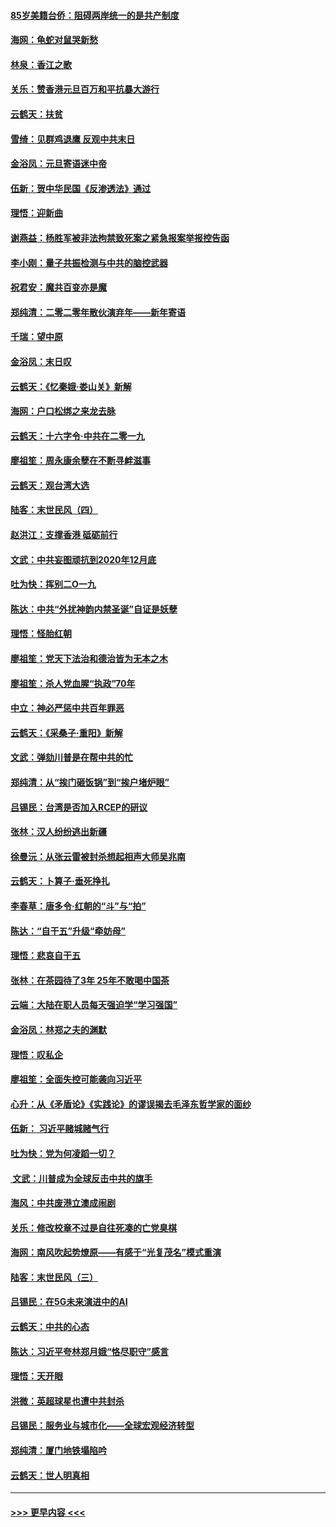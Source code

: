 #### [85岁美籍台侨：阻碍两岸统一的是共产制度](../pages/nsc993/n11765043.md?t=01040822) 
#### [海网：龟蛇对鼠哭新愁](../pages/nsc993/n11764895.md?t=01040822) 
#### [林泉：香江之歌](../pages/nsc993/n11764415.md?t=01040822) 
#### [关乐：赞香港元旦百万和平抗暴大游行](../pages/nsc993/n11764382.md?t=01040822) 
#### [云鹤天：扶贫](../pages/nsc993/n11764245.md?t=01040822) 
#### [雪绮：见群鸡退鹰  反观中共末日](../pages/nsc993/n11762112.md?t=01040822) 
#### [金浴凤：元旦寄语迷中帝](../pages/nsc993/n11761788.md?t=01040822) 
#### [伍新：贺中华民国《反渗透法》通过](../pages/nsc993/n11761994.md?t=01040822) 
#### [理悟：迎新曲](../pages/nsc993/n11761152.md?t=01040822) 
#### [谢燕益：杨胜军被非法拘禁致死案之紧急报案举报控告函](../pages/nsc993/n11756134.md?t=01040822) 
#### [李小刚：量子共振检测与中共的脑控武器](../pages/nsc993/n11754518.md?t=01040822) 
#### [祝君安：魔共百变亦是魔](../pages/nsc993/n11754469.md?t=01040822) 
#### [郑纯清：二零二零年散伙演弃年——新年寄语](../pages/nsc993/n11754195.md?t=01040822) 
#### [千瑞：望中原](../pages/nsc993/n11754159.md?t=01040822) 
#### [金浴凤：末日叹](../pages/nsc993/n11752359.md?t=01040822) 
#### [云鹤天：《忆秦娥‧娄山关》新解](../pages/nsc993/n11752348.md?t=01040822) 
#### [海网：户口松绑之来龙去脉](../pages/nsc993/n11752328.md?t=01040822) 
#### [云鹤天：十六字令‧中共在二零一九](../pages/nsc993/n11752305.md?t=01040822) 
#### [廖祖笙：周永康余孽在不断寻衅滋事](../pages/nsc993/n11751013.md?t=01040822) 
#### [云鹤天：观台湾大选](../pages/nsc993/n11751007.md?t=01040822) 
#### [陆客：末世民风（四）](../pages/nsc993/n11749203.md?t=01040822) 
#### [赵洪江：支撑香港 砥砺前行](../pages/nsc993/n11748482.md?t=01040822) 
#### [文武：中共妄图顽抗到2020年12月底](../pages/nsc993/n11748446.md?t=01040822) 
#### [吐为快：挥别二O一九](../pages/nsc993/n11748411.md?t=01040822) 
#### [陈达：中共“外扰神韵内禁圣诞”自证是妖孽](../pages/nsc993/n11748226.md?t=01040822) 
#### [理悟：怪胎红朝](../pages/nsc993/n11748206.md?t=01040822) 
#### [廖祖笙：党天下法治和德治皆为无本之木](../pages/nsc993/n11748135.md?t=01040822) 
#### [廖祖笙：杀人党血腥“执政”70年](../pages/nsc993/n11745144.md?t=01040822) 
#### [中立：神必严惩中共百年罪恶](../pages/nsc993/n11744970.md?t=01040822) 
#### [云鹤天：《采桑子‧重阳》新解](../pages/nsc993/n11744948.md?t=01040822) 
#### [文武：弹劾川普是在帮中共的忙](../pages/nsc993/n11744758.md?t=01040822) 
#### [郑纯清：从“挨门砸饭锅”到“挨户堵炉眼”](../pages/nsc993/n11744745.md?t=01040822) 
#### [吕锡民：台湾是否加入RCEP的研议](../pages/nsc993/n11744701.md?t=01040822) 
#### [张林：汉人纷纷逃出新疆](../pages/nsc993/n11743530.md?t=01040822) 
#### [徐曼沅：从张云雷被封杀想起相声大师吴兆南](../pages/nsc993/n11741816.md?t=01040822) 
#### [云鹤天：卜算子‧垂死挣扎](../pages/nsc993/n11739956.md?t=01040822) 
#### [李春草：唐多令‧红朝的“斗”与“拍”](../pages/nsc993/n11739830.md?t=01040822) 
#### [陈达：“自干五”升级“牵妨母”](../pages/nsc993/n11739724.md?t=01040822) 
#### [理悟：悲哀自干五](../pages/nsc993/n11739547.md?t=01040822) 
#### [张林：在茶园待了3年 25年不敢喝中国茶](../pages/nsc993/n11739240.md?t=01040822) 
#### [云端：大陆在职人员每天强迫学“学习强国”](../pages/nsc993/n11738735.md?t=01040822) 
#### [金浴凤：林郑之夫的渊默](../pages/nsc993/n11737735.md?t=01040822) 
#### [理悟：叹私企](../pages/nsc993/n11737715.md?t=01040822) 
#### [廖祖笙：全面失控可能袭向习近平](../pages/nsc993/n11737704.md?t=01040822) 
#### [心升：从《矛盾论》《实践论》的谬误揭去毛泽东哲学家的面纱](../pages/nsc993/n11736962.md?t=01040822) 
#### [伍新： 习近平赌城赌气行](../pages/nsc993/n11736929.md?t=01040822) 
#### [吐为快：党为何凌蹈一切？](../pages/nsc993/n11736915.md?t=01040822) 
#### [ 文武：川普成为全球反击中共的旗手](../pages/nsc993/n11736882.md?t=01040822) 
#### [海风：中共废港立澳成闹剧](../pages/nsc993/n11735857.md?t=01040822) 
#### [关乐：修改校章不过是自往死凑的亡党臭棋](../pages/nsc993/n11735097.md?t=01040822) 
#### [海网：南风吹起势燎原——有感于“光复茂名”模式重演](../pages/nsc993/n11732308.md?t=01040822) 
#### [陆客：末世民风（三）](../pages/nsc993/n11732211.md?t=01040822) 
#### [吕锡民：在5G未来演进中的AI](../pages/nsc993/n11730010.md?t=01040822) 
#### [云鹤天：中共的心态](../pages/nsc993/n11729906.md?t=01040822) 
#### [陈达：习近平夸林郑月娥“恪尽职守”感言](../pages/nsc993/n11729881.md?t=01040822) 
#### [理悟：天开眼](../pages/nsc993/n11729699.md?t=01040822) 
#### [洪微：英超球星也遭中共封杀](../pages/nsc993/n11727243.md?t=01040822) 
#### [吕锡民：服务业与城市化——全球宏观经济转型](../pages/nsc993/n11725845.md?t=01040822) 
#### [郑纯清：厦门地铁塌陷吟](../pages/nsc993/n11725813.md?t=01040822) 
#### [云鹤天：世人明真相](../pages/nsc993/n11725621.md?t=01040822) 

----
#### [ >>> 更早内容 <<< ](../indexes/nsc993-earlier.md)

